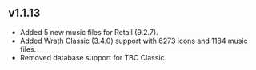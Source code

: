 ## v1.1.13

- Added 5 new music files for Retail (9.2.7).
- Added Wrath Classic (3.4.0) support with 6273 icons and 1184 music files.
- Removed database support for TBC Classic.
